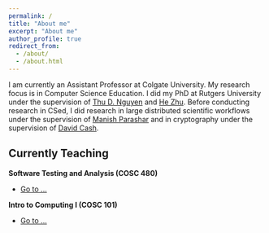 ```yaml
---
permalink: /
title: "About me"
excerpt: "About me"
author_profile: true
redirect_from: 
  - /about/
  - /about.html
---
```


I am currently an Assistant Professor at Colgate University. My research focus is in Computer Science Education. I did my PhD at Rutgers University under the supervision of [Thu D. Nguyen](https://thu-d-nguyen.cs.rutgers.edu) and [He Zhu](https://herowanzhu.github.io). Before conducting research in CSed, I did research in large distributed scientific workflows under the supervision of [Manish Parashar](http://manishparashar.org) and in cryptography under the supervision of [David Cash](https://people.cs.uchicago.edu/~davidcash/).

## Currently Teaching

**Software Testing and Analysis (COSC 480)**
- [Go to ...]()

**Intro to Computing I (COSC 101)**
- [Go to ...](https://georgianahaldeman.github.io/cosc101/)
